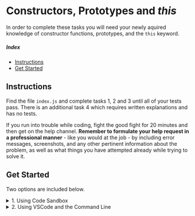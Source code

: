 # Constructors, Prototypes and _this_

In order to complete these tasks you will need your newly aquired knowledge of constructor functions, prototypes, and the `this` keyword.

##### Index

* [Instructions](#instructions)
* [Get Started](#get-started)

## Instructions

Find the file `index.js` and complete tasks 1, 2 and 3 until all of your tests pass.
There is an additional task 4 which requires written explanations and has no tests.

If you run into trouble while coding, fight the good fight for 20 minutes and then get on the help channel. __Remember to formulate your help request in a professional manner__ - like you would at the job - by including error messages, screenshots, and any other pertinent information about the problem, as well as what things you have attempted already while trying to solve it.

## Get Started

Two options are included below.

<details>
  <summary>1. Using Code Sandbox</summary>

  * Launch the sandbox using the link below.
  * Sign into Code Sandbox.
  * Fork the sandbox.
  * See your tests running on the "Browser" tab (NOT the "Tests" tab).
  * The way you'll submit your work will be by pasting a link to your fork into the submission form.

  [LAUNCH ON CODESANDBOX 🚀](https://codesandbox.io/s/github/LambdaSchool/JS-Exercise-Prototype?previewwindow=browser)

  <img alt='instructions Code Sandbox' src='./instructionsCodeSandbox.png'>
</details>

<details>
  <summary>2. Using VSCode and the Command Line</summary>

  {X} Fork repo and add TL as collaborator on Github.
  {X} Clone _your_ fork (not Lambda's repo by mistake!).
  {X} `cd` into your newly cloned repository.
  {X} Create a new branch by typing `git checkout -b <firstName-lastName>`.
  {X} Install dependencies by typing `npm install`.
  {X} Run tests by typing `npm run test:watch`.
  {X} Work on your branch, push commits and create PR as usual.
  {X} Make sure to commit often!!

  <img alt='instructions VSCode' src='./instructionsVScode.png'>
</details>